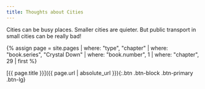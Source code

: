 ```yaml
---
title: Thoughts about Cities
---
```

Cities can be busy places.
Smaller cities are quieter.
But public transport in small cities can be really bad!

{% assign page = site.pages
  | where: "type", "chapter"
  | where: "book.series", "Crystal Down"
  | where: "book.number", 1
  | where: "chapter", 29
  | first %}

[{{ page.title }}]({{ page.url | absolute_url }}){:.btn .btn-block .btn-primary .btn-lg}
<!--more-->
